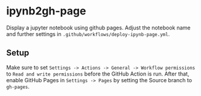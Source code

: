 # ipynb2gh-page

Display a jupyter notebook using github pages. Adjust the notebook name and further settings in `.github/workflows/deploy-ipynb-page.yml`.

## Setup

Make sure to set `Settings -> Actions -> General -> Workflow permissions` to `Read and write permissions` before the GitHub Action is run. After that, enable GitHub Pages in `Settings -> Pages` by setting the Source branch to `gh-pages`.

